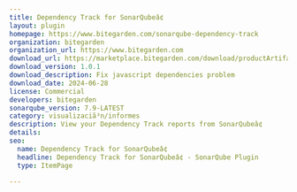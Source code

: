 ```yaml
---
title: Dependency Track for SonarQubeâ¢
layout: plugin
homepage: https://www.bitegarden.com/sonarqube-dependency-track
organization: bitegarden
organization_url: https://www.bitegarden.com
download_url: https://marketplace.bitegarden.com/download/productArtifact?productName=bitegarden-dependency-track-for-sonarqube&productVersion=1.0.1&productFileExt=jar&customerEmail=sonarplugins@gmail.com&customerName=sonarqube&customerSurnames=marketplace&customerCompany=bitegarden
download_version: 1.0.1
download_description: Fix javascript dependencies problem
download_date: 2024-06-28
license: Commercial
developers: bitegarden
sonarqube_version: 7.9-LATEST
category: visualizaciã³n/informes
description: View your Dependency Track reports from SonarQubeâ¢
details: 
seo:
  name: Dependency Track for SonarQubeâ¢
  headline: Dependency Track for SonarQubeâ¢ - SonarQube Plugin
  type: ItemPage

---
```

